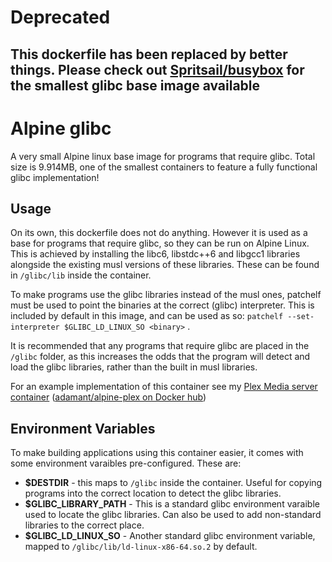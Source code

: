 # Deprecated 
## This dockerfile has been replaced by better things. Please check out [Spritsail/busybox](https://github.com/spritsail/busybox) for the smallest glibc base image available

Alpine glibc
===
A very small Alpine linux base image for programs that require glibc. Total size is 9.914MB, one of the smallest containers to feature a fully functional glibc implementation!

## Usage
On its own, this dockerfile does not do anything. However it is used as a base for programs that require glibc, so they can be run on Alpine Linux. This is achieved by installing the libc6, libstdc++6 and libgcc1 libraries alongside the existing musl versions of these libraries. These can be found in ```/glibc/lib``` inside the container.

To make programs use the glibc libraries instead of the musl ones, patchelf must be used to point the binaries at the correct (glibc) interpreter. This is included by default in this image, and can be used as so:
```patchelf --set-interpreter $GLIBC_LD_LINUX_SO <binary>``` .

It is recommended that any programs that require glibc are placed in the ```/glibc``` folder, as this increases the odds that the program will detect and load the glibc libraries, rather than the built in musl libraries.

For an example implementation of this container see my [Plex Media server container](https://github.com/Adam-Ant/alpine-plexmediaserver) ([adamant/alpine-plex on Docker hub](https://hub.docker.com/r/adamant/alpine-plex/))

## Environment Variables
To make building applications using this container easier, it comes with some environment varaibles pre-configured. These are:
* **$DESTDIR** - this maps to ```/glibc``` inside the container. Useful for copying programs into the correct location to detect the glibc libraries.
* **$GLIBC_LIBRARY_PATH** - This is a standard glibc environment varaible used to locate the glibc libraries. Can also be used to add non-standard libraries to the correct place.
* **$GLIBC_LD_LINUX_SO** - Another standard glibc environment variable, mapped to ```/glibc/lib/ld-linux-x86-64.so.2``` by default.
